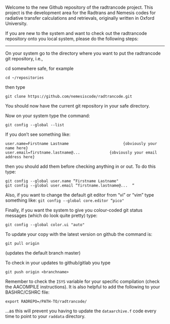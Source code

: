 Welcome to the new Github repository of the radtrancode project. This project is the development area for the Radtrans and Nemesis codes for radiative transfer calculations and retrievals, originally written in Oxford University.



If you are new to the system and want to check out the radtrancode repository onto you local system, please do the following steps: 

-------------------------

On your system go to the directory where you want to put the radtrancode git repository, i.e.,

cd somewhere safe, for example

```
cd ~/repositories
```

then type

```
git clone https://github.com/nemesiscode/radtrancode.git
```

You should now have the current git repository in your safe directory.

Now on your system type the command:

```
git config --global --list
```

If you don’t see something like:

```
user.name=Firstname Lastname						{obviously your name here}
user.email=firstname.lastname@...             {obviously your email address here}
```

then you should add them before checking anything in or out. To do this type:

```
git config --global user.name “Firstname Lastname" 
git config --global user.email “firstname.lastname@...  “ 
```

Also, if you want to change the default git editor from “vi” or “vim” type something like:
`git config --global core.editor “pico"`

Finally, if you want the system to give you colour-coded git status messages (which do look quite pretty) type:

```
git config --global color.ui "auto"
```

To update your copy with the latest version on github the command is:

```
git pull origin
```

(updates the default branch master)

To check in your updates to github/gitlab you type

```
git push origin <branchname>
```
Remember to check the ``ISYS`` variable for your specific compilation (check the AACOMPILE
instructions).  It is also helpful to add the following to your BASHRC/CSHRC file:

``
export RADREPO=/PATH-TO/radtrancode/
``

...as this will prevent you having to update the `dataarchive.f` code every time to point
to your `raddata` directory.
